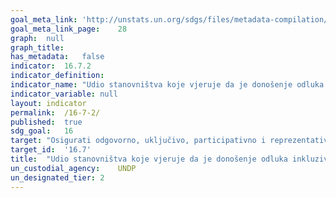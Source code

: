 ```yaml
---	
goal_meta_link:	'http://unstats.un.org/sdgs/files/metadata-compilation/Metadata-Goal-16.pdf'
goal_meta_link_page:	28
graph:	null
graph_title:	
has_metadata:	false
indicator:	16.7.2
indicator_definition:	
indicator_name:	"Udio stanovništva koje vjeruje da je donošenje odluka inkluzivno i odgovorno, prema spolu, dobi, invaliditetu i skupini stanovništva"
indicator_variable:	null
layout:	indicator
permalink:	/16-7-2/
published:	true  
sdg_goal:	16
target:	"Osigurati odgovorno, uključivo, participativno i reprezentativno donošenje odluka na svim razinama"
target_id:	'16.7'
title:	"Udio stanovništva koje vjeruje da je donošenje odluka inkluzivno i odgovorno, prema spolu, dobi, invaliditetu i skupini stanovništva"
un_custodial_agency:	UNDP
un_designated_tier:	2
---	
```

